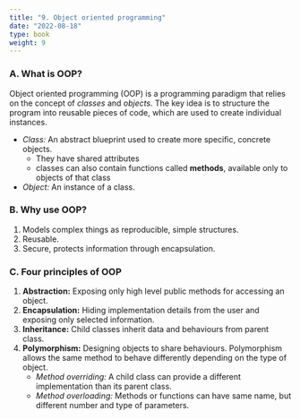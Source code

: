 ```yaml
---
title: "9. Object oriented programming"
date: "2022-08-18"
type: book
weight: 9
---
```


### A. What is OOP?

Object oriented programming (OOP) is a programming paradigm that relies on the concept of _classes_ and _objects_. The key idea is to structure the program into reusable pieces of code, which are used to create individual instances.

- _Class:_ An abstract blueprint used to create more specific, concrete objects.
  - They have shared attributes
  - classes can also contain functions called **methods**, available only to objects of that class
- _Object:_ An instance of a class.

### B. Why use OOP?

1. Models complex things as reproducible, simple structures.
2. Reusable.
3. Secure, protects information through encapsulation.

### C. Four principles of OOP

1. **Abstraction:** Exposing only high level public methods for accessing an object.
2. **Encapsulation:** Hiding implementation details from the user and exposing only selected information.
3. **Inheritance:** Child classes inherit data and behaviours from parent class.
4. **Polymorphism:** Designing objects to share behaviours. Polymorphism allows the same method to behave differently depending on the type of object.
   - _Method overriding:_ A child class can provide a different implementation than its parent class.
   - _Method overloading:_ Methods or functions can have same name, but different number and type of parameters.
